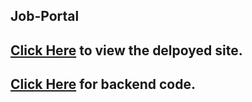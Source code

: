## Job-Portal

## [Click Here](https://shashidhar-mern-job-portal.netlify.app/) to view the delpoyed site.

## [Click Here](https://github.com/shashi089/job-portal-backend) for backend code.
